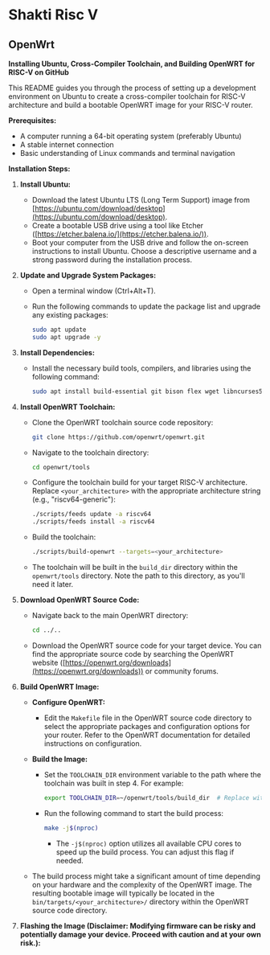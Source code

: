 # Shakti Risc V
## OpenWrt

**Installing Ubuntu, Cross-Compiler Toolchain, and Building OpenWRT for RISC-V on GitHub**

This README guides you through the process of setting up a development environment on Ubuntu to create a cross-compiler toolchain for RISC-V architecture and build a bootable OpenWRT image for your RISC-V router.

**Prerequisites:**

* A computer running a 64-bit operating system (preferably Ubuntu)
* A stable internet connection
* Basic understanding of Linux commands and terminal navigation

**Installation Steps:**

1. **Install Ubuntu:**
   - Download the latest Ubuntu LTS (Long Term Support) image from [https://ubuntu.com/download/desktop](https://ubuntu.com/download/desktop).
   - Create a bootable USB drive using a tool like Etcher ([https://etcher.balena.io/](https://etcher.balena.io/)).
   - Boot your computer from the USB drive and follow the on-screen instructions to install Ubuntu. Choose a descriptive username and a strong password during the installation process.

2. **Update and Upgrade System Packages:**
   - Open a terminal window (Ctrl+Alt+T).
   - Run the following commands to update the package list and upgrade any existing packages:

     ```bash
     sudo apt update
     sudo apt upgrade -y
     ```

3. **Install Dependencies:**
   - Install the necessary build tools, compilers, and libraries using the following command:

     ```bash
     sudo apt install build-essential git bison flex wget libncurses5-dev zlib1g-dev libgdbm-dev libnss3-dev libssl-dev libelf-dev libbz2-dev libmpc-dev libmpfr-dev libgomp1-dev libstdc++6-dev ccache texinfo libtool autoconf automake libtool-bin gawk unzip libtool-bin libmpc-dev libmpfr-dev libgomp1-dev libstdc++6-dev texinfo  -y
     ```

4. **Install OpenWRT Toolchain:**
   - Clone the OpenWRT toolchain source code repository:

     ```bash
     git clone https://github.com/openwrt/openwrt.git
     ```

   - Navigate to the toolchain directory:

     ```bash
     cd openwrt/tools
     ```

   - Configure the toolchain build for your target RISC-V architecture. Replace `<your_architecture>` with the appropriate architecture string (e.g., "riscv64-generic"):

     ```bash
     ./scripts/feeds update -a riscv64
     ./scripts/feeds install -a riscv64
     ```

   - Build the toolchain:

     ```bash
     ./scripts/build-openwrt --targets=<your_architecture>
     ```

   - The toolchain will be built in the `build_dir` directory within the `openwrt/tools` directory. Note the path to this directory, as you'll need it later.

5. **Download OpenWRT Source Code:**
   - Navigate back to the main OpenWRT directory:

     ```bash
     cd ../..
     ```

   - Download the OpenWRT source code for your target device. You can find the appropriate source code by searching the OpenWRT website ([https://openwrt.org/downloads](https://openwrt.org/downloads)) or community forums.

6. **Build OpenWRT Image:**
   - **Configure OpenWRT:**
     - Edit the `Makefile` file in the OpenWRT source code directory to select the appropriate packages and configuration options for your router. Refer to the OpenWRT documentation for detailed instructions on configuration.

   - **Build the Image:**
     - Set the `TOOLCHAIN_DIR` environment variable to the path where the toolchain was built in step 4. For example:

       ```bash
       export TOOLCHAIN_DIR=~/openwrt/tools/build_dir  # Replace with your actual path
       ```

     - Run the following command to start the build process:

       ```bash
       make -j$(nproc)
       ```

       - The `-j$(nproc)` option utilizes all available CPU cores to speed up the build process. You can adjust this flag if needed.

   - The build process might take a significant amount of time depending on your hardware and the complexity of the OpenWRT image. The resulting bootable image will typically be located in the `bin/targets/<your_architecture>/` directory within the OpenWRT source code directory.

7. **Flashing the Image (**Disclaimer: Modifying firmware can be risky and potentially damage your device. Proceed with caution and at your own risk.**):**
